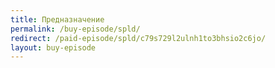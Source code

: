 ```yaml
---
title: Предназначение
permalink: /buy-episode/spld/
redirect: /paid-episode/spld/c79s729l2ulnh1to3bhsio2c6jo/
layout: buy-episode
---
```


